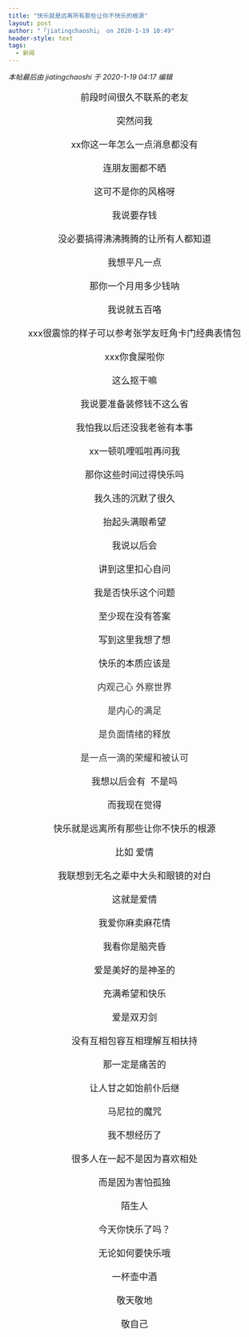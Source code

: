 ```yaml
---
title: "快乐就是远离所有那些让你不快乐的根源"
layout: post
author: "「jiatingchaoshi」 on 2020-1-19 10:49"
header-style: text
tags:
  - 新闻
---
```


<head></head>
<body>
 <i class="pstatus"> 本帖最后由 jiatingchaoshi 于 2020-1-19 04:17 编辑 </i>
 <br> 
 <br> 
 <div align="center"> 
  <font size="4">前段时间很久不联系的老友</font> 
 </div>
 <font size="4"><br> </font> 
 <div align="center"> 
  <font size="4">突然问我</font> 
 </div>
 <font size="4"><br> </font> 
 <div align="center"> 
  <font size="4">xx你这一年怎么一点消息都没有</font> 
 </div>
 <font size="4"><br> </font> 
 <div align="center"> 
  <font size="4">连朋友圈都不晒</font> 
 </div>
 <font size="4"><br> </font> 
 <div align="center"> 
  <font size="4">这可不是你的风格呀</font> 
 </div>
 <font size="4"><br> </font> 
 <div align="center"> 
  <font size="4">我说要存钱</font> 
 </div>
 <font size="4"><br> </font> 
 <div align="center"> 
  <font size="4">没必要搞得沸沸腾腾的让所有人都知道</font> 
 </div>
 <font size="4"><br> </font> 
 <div align="center"> 
  <font size="4">我想平凡一点</font> 
 </div>
 <font size="4"><br> </font> 
 <div align="center"> 
  <font size="4">那你一个月用多少钱呐</font> 
 </div>
 <font size="4"><br> </font> 
 <div align="center"> 
  <font size="4">我说就五百咯</font> 
 </div>
 <font size="4"><br> </font> 
 <div align="center"> 
  <font size="4">xxx很震惊的样子可以参考张学友旺角卡门经典表情包</font> 
 </div>
 <font size="4"><br> </font> 
 <div align="center"> 
  <font size="4">xxx你食屎啦你</font> 
 </div>
 <font size="4"><br> </font> 
 <div align="center"> 
  <font size="4">这么抠干嘛</font> 
 </div>
 <font size="4"><br> </font> 
 <div align="center"> 
  <font size="4">我说要准备装修钱不这么省</font> 
 </div>
 <font size="4"><br> </font> 
 <div align="center"> 
  <font size="4">我怕我以后还没我老爸有本事</font> 
 </div>
 <font size="4"><br> </font> 
 <div align="center"> 
  <font size="4">xx一顿叽哩呱啦再问我</font> 
 </div>
 <font size="4"><br> </font> 
 <div align="center"> 
  <font size="4">那你这些时间过得快乐吗</font> 
 </div>
 <font size="4"><br> </font> 
 <div align="center"> 
  <font size="4">我久违的沉默了很久</font> 
 </div>
 <font size="4"><br> </font> 
 <div align="center"> 
  <font size="4">抬起头满眼希望</font> 
 </div>
 <font size="4"><br> </font> 
 <div align="center"> 
  <font size="4">我说以后会</font> 
 </div>
 <font size="4"><br> </font> 
 <div align="center"> 
  <font size="4">讲到这里扣心自问</font> 
 </div>
 <font size="4"><br> </font> 
 <div align="center"> 
  <font size="4">我是否快乐这个问题</font> 
 </div>
 <font size="4"><br> </font> 
 <div align="center"> 
  <font size="4">至少现在没有答案</font> 
 </div>
 <font size="4"><br> </font> 
 <div align="center"> 
  <font size="4">写到这里我想了想</font> 
 </div>
 <font size="4"><br> </font> 
 <div align="center"> 
  <font size="4">快乐的本质应该是</font> 
 </div>
 <font size="4"><br> </font> 
 <div align="center"> 
  <font color="#333333"><font face="arial"><font size="4">内观己心 外察世界</font></font></font> 
 </div>
 <font size="4"><br> </font> 
 <div align="center"> 
  <font color="#333333"><font face="arial"><font size="4">是内心的满足</font></font></font> 
 </div>
 <font size="4"><br> </font> 
 <div align="center"> 
  <font color="#333333"><font face="arial"><font size="4">是负面情绪的释放</font></font></font> 
 </div>
 <font size="4"><br> </font> 
 <div align="center"> 
  <font color="#333333"><font face="arial"><font size="4">是一点一滴的荣耀和被认可</font></font></font> 
 </div>
 <font size="4"><br> </font> 
 <div align="center"> 
  <font size="4">我想以后会有&nbsp;&nbsp;不是吗</font> 
 </div>
 <font size="4"><br> </font> 
 <div align="center"> 
  <font size="4">而我现在觉得</font> 
 </div>
 <font size="4"><br> </font> 
 <div align="center"> 
  <font size="4">快乐就是远离所有那些让你不快乐的根源</font> 
 </div>
 <font size="4"><br> </font> 
 <div align="center"> 
  <font size="4">比如 爱情</font> 
 </div>
 <font size="4"><br> </font> 
 <div align="center"> 
  <font size="4">我联想到无名之辈中大头和眼镜的对白</font> 
 </div>
 <font size="4"><br> </font> 
 <div align="center"> 
  <font size="4">这就是爱情</font> 
 </div>
 <font size="4"><br> </font> 
 <div align="center"> 
  <font size="4">我爱你麻卖麻花情</font> 
 </div>
 <font size="4"><br> </font> 
 <div align="center"> 
  <font size="4">我看你是脑壳昏</font> 
 </div>
 <font size="4"><br> </font> 
 <div align="center"> 
  <font size="4">爱是美好的是神圣的</font> 
 </div>
 <font size="4"><br> </font> 
 <div align="center"> 
  <font size="4">充满希望和快乐</font> 
 </div>
 <font size="4"><br> </font> 
 <div align="center"> 
  <font size="4">爱是双刃剑</font> 
 </div>
 <font size="4"><br> </font> 
 <div align="center"> 
  <font size="4">没有互相包容互相理解互相扶持</font> 
 </div>
 <font size="4"><br> </font> 
 <div align="center"> 
  <font size="4">那一定是痛苦的</font> 
 </div>
 <font size="4"><br> </font> 
 <div align="center"> 
  <font size="4">让人甘之如饴前仆后继</font> 
 </div>
 <font size="4"><br> </font> 
 <div align="center"> 
  <font size="4">马尼拉的魔咒</font> 
 </div>
 <font size="4"><br> </font> 
 <div align="center"> 
  <font size="4">我不想经历了</font> 
 </div>
 <font size="4"><br> </font> 
 <div align="center"> 
  <font size="4">很多人在一起不是因为喜欢相处</font> 
 </div>
 <font size="4"><br> </font> 
 <div align="center"> 
  <font size="4">而是因为害怕孤独</font> 
 </div>
 <font size="4"><br> </font> 
 <div align="center"> 
  <font size="4">陌生人</font> 
 </div>
 <font size="4"><br> </font> 
 <div align="center"> 
  <font size="4">今天你快乐了吗？</font> 
 </div>
 <font size="4"><br> </font> 
 <div align="center"> 
  <font size="4">无论如何要快乐哦</font> 
 </div>
 <font size="4"><br> </font> 
 <div align="center"> 
  <font size="4">一杯壶中酒</font> 
 </div>
 <font size="4"><br> </font> 
 <div align="center"> 
  <font size="4">敬天敬地</font> 
 </div>
 <font size="4"><br> </font> 
 <div align="center"> 
  <font size="4">敬自己</font> 
 </div>
 <font size="4"><br> </font>
 <br>
</body>



